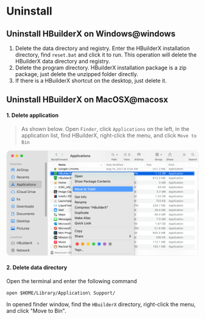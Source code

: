 # Uninstall

## Uninstall HBuilderX on Windows@windows

1. Delete the data directory and registry. Enter the HBuilderX installation directory, find `reset.bat` and click it to run. This operation will delete the HBuilderX data directory and registry.
2. Delete the program directory. HBuilderX installation package is a zip package, just delete the unzipped folder directly.
3. If there is a HBuilderX shortcut on the desktop, just delete it.

## Uninstall HBuilderX on MacOSX@macosx

#### 1. Delete application

> As shown below. Open `Finder`, click `Applications` on the left, in the application list, find HBuilderX, right-click the menu, and click `Move to Bin`

<img src="/static/snapshots/mac_uninstall_en.png" style="zoom: 50%; border:1px solid #eee; border-radius: 20px;" />

#### 2. Delete data directory

Open the terminal and enter the following command

```
open $HOME/Library/Application\ Support/
```

In opened finder window, find the `HBuilderX` directory, right-click the menu, and click "Move to Bin".
